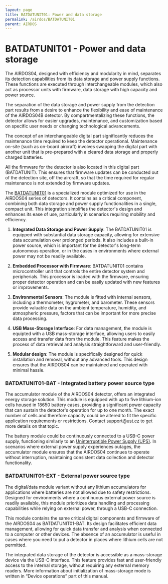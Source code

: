 ```yaml
---
layout: page
title: BATDATUNIT01: Power and data storage
permalink: /airdos/BATDATUNIT01
parent: AIRDOS
---
```


# BATDATUNIT01 - Power and data storage

The AIRDOS04, designed with efficiency and modularity in mind, separates its detection capabilities from its data storage and power supply functions. These functions are executed through interchangeable modules, which also act as processor units with firmware, data storage with high capacity and power source.

The separation of the data storage and power supply from the detection part results from a desire to enhance the flexibility and ease of maintenance of the AIRDOS04B detector. By compartmentalizing these functions, the detector allows for easier upgrades, maintenance, and customization based on specific user needs or changing technological advancements.

The concept of an interchangeable digital part significantly reduces the maintenance time required to keep the detector operational. Maintenance on-site (such as on-board aircraft) involves swapping the digital part with another unit that is pre-prepared with a cleared data storage and properly charged batteries.

All the firmware for the detector is also located in this digital part (BATDATUNIT). This ensures that firmware updates can be conducted out of the detection site, off the aircraft, so that the time required for regular maintenance is not extended by firmware updates.

The [BATDATUNIT01](https://github.com/mlab-modules/BATDATUNIT01) is a specialized module optimized for use in the AIRDOS04 series of detectors. It contains as a critical component, combining both data storage and power supply functionalities in a single, compact unit. This integration simplifies the detector's design and enhances its ease of use, particularly in scenarios requiring mobility and efficiency.

1. **Integrated Data Storage and Power Supply**: The BATDATUNIT01 is equipped with substantial data storage capacity, allowing for extensive data accumulation over prolonged periods. It also includes a built-in power source, which is important for the detector's long-term autonomous operation, or in the cases in environments where external power may not be readily available.

1. **Embedded Processor with Firmware**: BATDATUNIT01 contains microcontroller unit that controls the entire detector system and peripherials. This processor is loaded with the firmware, ensuring proper detector operation and can be easily updated with new features or improvements.

1. **Environmental Sensors**: The module is fitted with internal sensors, including a thermometer, hygrometer, and barometer. These sensors provide valuable data on the ambient temperature, humidity, and atmospheric pressure, factors that can be important for more precise data processing.

1. **USB Mass-Storage Interface**: For data management, the module is equipted with a USB mass-storage interface, allowing users to easily access and transfer data from the module. This feature makes the process of data retrieval and analysis straightforward and user-friendly.

1. **Modular design**: The module is specifically designed for quick installation and removal, without any advanced tools. This design ensures that the AIRDOS04 can be maintained and operated with minimal hassle.

### BATDATUNIT01-BAT - Integrated battery power source type

The accumulator module of the AIRDOS04 detector, offers an integrated energy storage solution. This module is equipped with up to five lithium-ion cells housed in 18650 battery cases, providing a significant power capacity that can sustain the detector's operation for up to one month. The exact number of cells and therefore capacity could be altered to fit the specific application requirements or restrictions. Contact support@ust.cz to get more details on that topic.

The battery module could  be continuously connected to a USB-C power supply, functioning similarly to an [Uninterruptible Power Supply (UPS)](https://en.wikipedia.org/wiki/Uninterruptible_power_supply). In scenarios where external power supply experiences outages, the accumulator module ensures that the AIRDOS04 continues to operate without interruption, maintaining consistent data collection and detector functionality.


### BATDATUNIT01-EXT - External power source type

The digital/data module variant without any lithium accumulators for applications where batteries are not allowed due to safety restrictions. Designed for environments where a continuous external power source is readily available, this module prioritizes data handling and processing capabilities while relying on external power, through a USB-C connection.

This module contains the same critical digital components and firmware of the AIRDOS04 as BATDATUNIT01-BAT. Its design facilitates efficient data management, allowing for quick data transfer and analysis when connected to a computer or other devices. The absence of an accumulator is useful in cases where you need to put a detector in places where lithium cells are not permitted.

The integrated data storage of the detector is accessible as a mass-storage device via the USB-C interface. This feature provides fast and user-friendly access to the internal storage, without requiring any external memory readers. More information about initialization of mass-storage mode is written in “Device operations” part of this manual.




